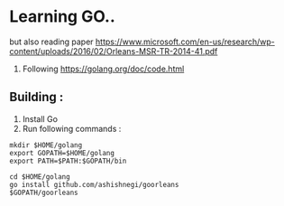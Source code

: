 # Learning GO..

but also reading paper https://www.microsoft.com/en-us/research/wp-content/uploads/2016/02/Orleans-MSR-TR-2014-41.pdf

1. Following https://golang.org/doc/code.html

## Building :
1. Install Go
2. Run following commands :

```
mkdir $HOME/golang
export GOPATH=$HOME/golang
export PATH=$PATH:$GOPATH/bin

cd $HOME/golang
go install github.com/ashishnegi/goorleans
$GOPATH/goorleans
```
